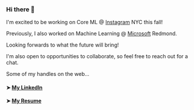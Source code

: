### Hi there 👋

I'm excited to be working on Core ML @ [Instagram](https://www.instagram.com/?hl=en) NYC this fall! 

Previously, I also worked on Machine Learning @ [Microsoft](https://www.microsoft.com/en-us/visitorcenter/default) Redmond.

Looking forwards to what the future will bring!

I'm also open to opportunities to collaborate, so feel free to reach out for a chat.
<!--
**simeng-yang/simeng-yang** is a ✨ _special_ ✨ repository because its `README.md` (this file) appears on your GitHub profile.

Here are some ideas to get you started:

- 🔭 I’m currently working on ...
- 🌱 I’m currently learning ...
- 👯 I’m looking to collaborate on ...
- 🤔 I’m looking for help with ...
- 💬 Ask me about ...
- 📫 How to reach me: ...
- 😄 Pronouns: ...
- ⚡ Fun fact: ...
-->

Some of my handles on the web...
#### ➤ [My LinkedIn](https://www.linkedin.com/in/simengyang/)
#### ➤ [My Resume](https://simengyang.me/assets/Simeng_Resume.pdf)
